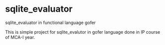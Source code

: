 # sqlite_evaluator
sqlite_evaluator in functional language gofer 

This is simple project for sqlite_evalutor in gofer language done in IP course of MCA-I year. 
